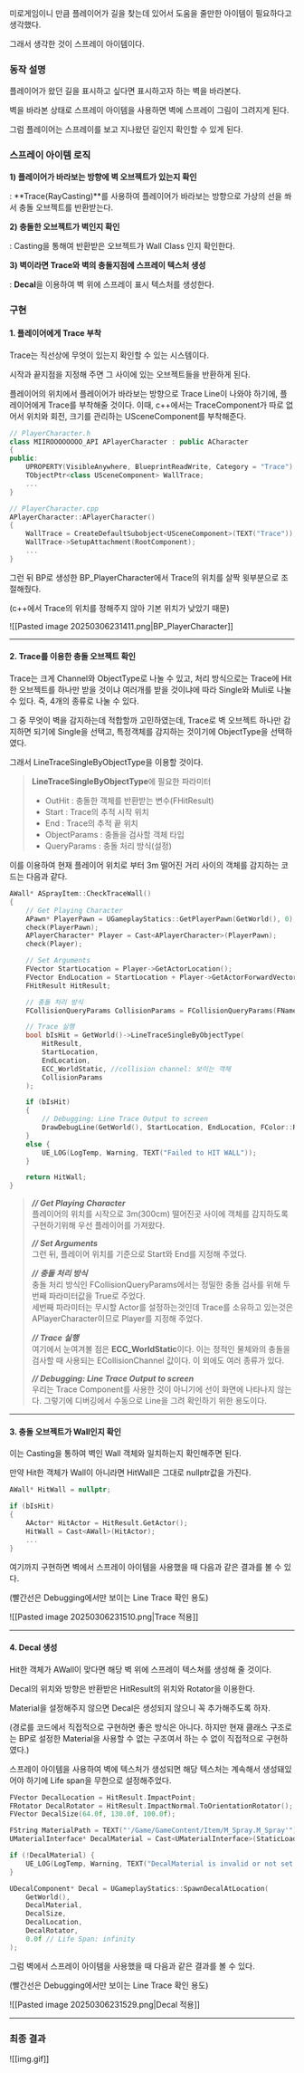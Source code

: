 미로게임이니 만큼 플레이어가 길을 찾는데 있어서 도움을 줄만한 아이템이 필요하다고 생각했다.

그래서 생각한 것이 스프레이 아이템이다.

### 동작 설명

플레이어가 왔던 길을 표시하고 싶다면 표시하고자 하는 벽을 바라본다.

벽을 바라본 상태로 스프레이 아이템을 사용하면 벽에 스프레이 그림이 그려지게 된다.

그럼 플레이어는 스프레이를 보고 지나왔던 길인지 확인할 수 있게 된다.  
  

### 스프레이 아이템 로직

**1) 플레이어가 바라보는 방향에 벽 오브젝트가 있는지 확인**

: **Trace(RayCasting)**를 사용하여 플레이어가 바라보는 방향으로 가상의 선을 쏴서 충돌 오브젝트를 반환받는다.

**2) 충돌한 오브젝트가 벽인지 확인**

: Casting을 통해여 반환받은 오브젝트가 Wall Class 인지 확인한다.

**3) 벽이라면 Trace와 벽의 충돌지점에 스프레이 텍스처 생성**

: **Decal**을 이용하여 벽 위에 스프레이 표시 텍스처를 생성한다.

### 구현

#### 1. 플레이어에게 Trace 부착

Trace는 직선상에 무엇이 있는지 확인할 수 있는 시스템이다.

시작과 끝지점을 지정해 주면 그 사이에 있는 오브젝트들을 반환하게 된다.

플레이어의 위치에서 플레이어가 바라보는 방향으로 Trace Line이 나와야 하기에, 플레이어에게 Trace를 부착해줄 것이다. 이때, c++에서는 TraceComponent가 따로 없어서 위치와 회전, 크기를 관리하는 USceneComponent를 부착해준다.

```cpp
// PlayerCharacter.h
class MIIROOOOOOOO_API APlayerCharacter : public ACharacter
{
public:
	UPROPERTY(VisibleAnywhere, BlueprintReadWrite, Category = "Trace")
	TObjectPtr<class USceneComponent> WallTrace;
	...
}

// PlayerCharacter.cpp
APlayerCharacter::APlayerCharacter()
{
	WallTrace = CreateDefaultSubobject<USceneComponent>(TEXT("Trace"));
	WallTrace->SetupAttachment(RootComponent);
   	...
}
```

그런 뒤 BP로 생성한 BP_PlayerCharacter에서 Trace의 위치를 살짝 윗부분으로 조절해줬다.

(c++에서 Trace의 위치를 정해주지 않아 기본 위치가 낮았기 때문)

![[Pasted image 20250306231411.png|BP_PlayerCharacter]]



---

#### 2. Trace를 이용한 충돌 오브젝트 확인

Trace는 크게 Channel와 ObjectType로 나눌 수 있고, 처리 방식으로는 Trace에 Hit한 오브젝트를 하나만 받을 것이냐 여러개를 받을 것이냐에 따라 Single와 Muli로 나눌 수 있다. 즉, 4개의 종류로 나눌 수 있다.

그 중 무엇이 벽을 감지하는데 적합할까 고민하였는데, Trace로 벽 오브젝트 하나만 감지하면 되기에 Single을 선택고, 특정객체를 감지하는 것이기에 ObjectType을 선택하였다.

그래서 LineTraceSingleByObjectType을 이용할 것이다.

> **LineTraceSingleByObjectType**에 필요한 파라미터  
> - OutHit : 충돌한 객체를 반환받는 변수(FHitResult)  
> - Start : Trace의 추적 시작 위치  
> - End : Trace의 추적 끝 위치  
> - ObjectParams : 충돌을 검사할 객체 타입  
> - QueryParams : 충돌 처리 방식(설정)

이를 이용하여 현재 플레이어 위치로 부터 3m 떨어진 거리 사이의 객체를 감지하는 코드는 다음과 같다.

```cpp
AWall* ASprayItem::CheckTraceWall()
{
	// Get Playing Character
	APawn* PlayerPawn = UGameplayStatics::GetPlayerPawn(GetWorld(), 0);
	check(PlayerPawn);
	APlayerCharacter* Player = Cast<APlayerCharacter>(PlayerPawn);
	check(Player);

	// Set Arguments
	FVector StartLocation = Player->GetActorLocation();
	FVector EndLocation = StartLocation + Player->GetActorForwardVector() * 300.0f;
	FHitResult HitResult;

	// 충돌 처리 방식
	FCollisionQueryParams CollisionParams = FCollisionQueryParams(FName(TEXT("LineTrace")), true, Player);

	// Trace 실행
	bool bIsHit = GetWorld()->LineTraceSingleByObjectType(
		HitResult,
		StartLocation,
		EndLocation,
		ECC_WorldStatic, //collision channel: 보이는 객체
		CollisionParams
	);

	if (bIsHit)
	{
		// Debugging: Line Trace Output to screen
		DrawDebugLine(GetWorld(), StartLocation, EndLocation, FColor::Red, false, 2.0f, 0, 1.0f);
	}
	else {
		UE_LOG(LogTemp, Warning, TEXT("Failed to HIT WALL"));
	}

	return HitWall;
}
```

> _**// Get Playing Character**_  
> 플레이어의 위치를 시작으로 3m(300cm) 떨어진곳 사이에 객체를 감지하도록 구현하기위해 우선 플레이어를 가져왔다.  
>   
> _**// Set Arguments**_  
> 그런 뒤, 플레이어 위치를 기준으로 Start와 End를 지정해 주었다.   
>   
> _**// 충돌 처리 방식**_  
> 충돌 처리 방식인 FCollisionQueryParams에서는 정밀한 충돌 검사를 위해 두번째 파라미터값을 True로 주었다.  
> 세번째 파라미터는 무시할 Actor를 설정하는것인데 Trace를 소유하고 있는것은 APlayerCharacter이므로 Player를 지정해 주었다.  
>   
> _**// Trace 실행**_  
> 여기에서 눈여겨볼 점은 **ECC_WorldStatic**이다. 이는 정적인 물체와의 충돌을 검사할 때 사용되는 ECollisionChannel 값이다. 이 외에도 여러 종류가 있다.   
>   
> _**// Debugging: Line Trace Output to screen**_  
> 우리는 Trace Component를 사용한 것이 아니기에 선이 화면에 나타나지 않는다. 그렇기에 디버깅에서 수동으로 Line을 그려 확인하기 위한 용도이다. 

---

#### 3. 충돌 오브젝트가 Wall인지 확인

이는 Casting을 통하여 벽인 Wall 객체와 일치하는지 확인해주면 된다.

만약 Hit한 객체가 Wall이 아니라면 HitWall은 그대로 nullptr값을 가진다.

```cpp
AWall* HitWall = nullptr;

if (bIsHit)
{
	AActor* HitActor = HitResult.GetActor();
	HitWall = Cast<AWall>(HitActor);
    ...
}
```

여기까지 구현하면 벽에서 스프레이 아이템을 사용했을 때 다음과 같은 결과를 볼 수 있다.

(빨간선은 Debugging에서만 보이는 Line Trace 확인 용도)

![[Pasted image 20250306231510.png|Trace 적용]]



---

#### 4. Decal 생성

Hit한 객체가 AWall이 맞다면 해당 벽 위에 스프레이 텍스쳐를 생성해 줄 것이다.

Decal의 위치와 방향은 반환받은 HitResult의 위치와 Rotator을 이용한다.

Material을 설정해주지 않으면 Decal은 생성되지 않으니 꼭 추가해주도록 하자.

(경로를 코드에서 직접적으로 구현하면 좋은 방식은 아니다. 하지만 현재 클래스 구조로는 BP로 설정한 Material을 사용할 수 없는 구조여서 하는 수 없이 직접적으로 구현하였다.)

스프레이 아이템을 사용하여 벽에 텍스처가 생성되면 해당 텍스처는 계속해서 생성돼있어야 하기에 Life span을 무한으로 설정해주었다.

```cpp
FVector DecalLocation = HitResult.ImpactPoint;
FRotator DecalRotator = HitResult.ImpactNormal.ToOrientationRotator();
FVector DecalSize(64.0f, 130.0f, 100.0f);

FString MaterialPath = TEXT("'/Game/GameContent/Item/M_Spray.M_Spray'");
UMaterialInterface* DecalMaterial = Cast<UMaterialInterface>(StaticLoadObject(UMaterialInterface::StaticClass(), nullptr, *MaterialPath));

if (!DecalMaterial) {
	UE_LOG(LogTemp, Warning, TEXT("DecalMaterial is invalid or not set!"));
}

UDecalComponent* Decal = UGameplayStatics::SpawnDecalAtLocation(
	GetWorld(),
	DecalMaterial,
	DecalSize,
	DecalLocation,
	DecalRotator,
	0.0f // Life Span: infinity
);
```

그럼 벽에서 스프레이 아이템을 사용했을 때 다음과 같은 결과를 볼 수 있다.

(빨간선은 Debugging에서만 보이는 Line Trace 확인 용도)

![[Pasted image 20250306231529.png|Decal 적용]]

---

### 최종 결과

![[img.gif]]